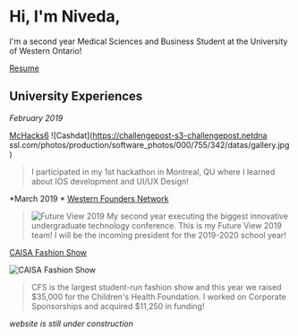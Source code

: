 # Hi, I'm Niveda,

I'm a second year Medical Sciences and Business Student at the University of Western Ontario!

[Resume](https://drive.google.com/file/d/15wmen0o68aLHikfw0CrYo7WNZcYTQtvA/view?usp=sharing)

## **University Experiences**

*February 2019*

[McHacks6](https://devpost.com/software/cashdat)
![Cashdat](https://challengepost-s3-challengepost.netdna ssl.com/photos/production/software_photos/000/755/342/datas/gallery.jpg)
>I participated in my 1st hackathon in Montreal, QU where I learned about IOS development and UI/UX Design!

*March 2019 *
[Western Founders Network](https://www.foundersnetwork.ca/)

>![Future View 2019](https://media.licdn.com/dms/image/C4D22AQGlbsZ3TGjlVA/feedshare-shrink_8192/0?e=1557964800&v=beta&t=E9-S3_gCKQMqVbrCmXx6pYjljOu28UwAcg7iyudz_pM)
>My second year executing the biggest innovative undergraduate technology conference. This is my Future View 2019 team! I will be the incoming president for the 2019-2020 school year!

[CAISA Fashion Show](https://caisafashionshow.com/)

![CAISA Fashion Show](https://scontent-yyz1-1.xx.fbcdn.net/v/t1.0-9/56214390_1884716044967831_3825923495380910080_o.jpg?_nc_cat=108&_nc_ht=scontent-yyz1-1.xx&oh=84414813172c090f71e9229376d64367&oe=5D3204F1)
>CFS is the largest student-run fashion show and this year we raised $35,000 for the Children's Health Foundation. I worked on Corporate Sponsorships and acquired $11,250 in funding!

*website is still under construction*
